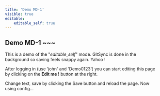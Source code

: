 ```yaml
---
title: 'Demo MD-1'
visible: true
editable:
    editable_self: true
---
```


## Demo MD-1 ~~~

This is a demo of the "<i>editable_self</i>" mode. GitSync is done in the background so saving feels snappy again. Yahoo !

After logging in (use 'john' and 'Demo0123') you can start editing this page by clicking on the <b>Edit me !</b> button at the right.

Change text, save by clicking the Save button and reload the page.
Now using config...